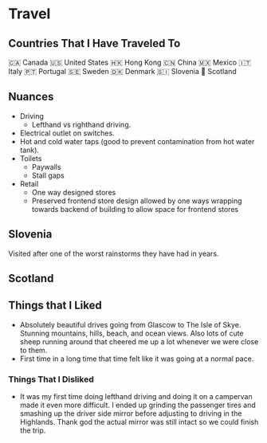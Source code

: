 # Travel

## Countries That I Have Traveled To

🇨🇦 Canada
🇺🇸 United States
🇭🇰 Hong Kong
🇨🇳 China
🇲🇽 Mexico
🇮🇹 Italy
🇵🇹 Portugal
🇸🇪 Sweden
🇩🇰 Denmark
🇸🇮 Slovenia
🏴󠁧󠁢󠁳󠁣󠁴󠁿 Scotland

## Nuances

- Driving
  - Lefthand vs righthand driving.
- Electrical outlet on switches.
- Hot and cold water taps (good to prevent contamination from hot water tank).
- Toilets
  - Paywalls
  - Stall gaps
- Retail
  - One way designed stores
  - Preserved frontend store design allowed by one ways wrapping towards backend of building to allow space for frontend stores

## Slovenia

Visited after one of the worst rainstorms they have had in years.

## Scotland

## Things that I Liked

- Absolutely beautiful drives going from Glascow to The Isle of Skye. Stunning mountains, hills, beach, and ocean views. Also lots of cute sheep running around that cheered me up a lot whenever we were close to them.
- First time in a long time that time felt like it was going at a normal pace.

### Things That I Disliked

- It was my first time doing lefthand driving and doing it on a campervan made it even more difficult. I ended up grinding the passenger tires and smashing up the driver side mirror before adjusting to driving in the Highlands. Thank god the actual mirror was still intact so we could finish the trip.
